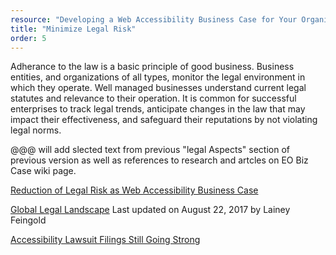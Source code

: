 ```yaml
---
resource: "Developing a Web Accessibility Business Case for Your Organization"
title: "Minimize Legal Risk"
order: 5
---
```


Adherance to the law is a basic principle of good business. Business entities, and organizations of all types, monitor the legal environment in which they operate. Well managed businesses understand current legal statutes and relevance to their operation. It is common for successful enterprises to track legal trends, anticipate changes in the law that may impact their effectiveness, and safeguard their reputations by not violating legal norms. 

@@@ will add slected text from previous "legal Aspects" section of previous version as well as references to research and artcles on EO Biz Case wiki page.

[Reduction of Legal Risk as Web Accessibility Business Case](http://www.karlgroves.com/2011/12/08/reduction-of-legal-risk-as-accessibility-business-case/)

[Global Legal Landscape](http://www.lflegal.com/2013/05/gaad-legal/) Last updated on August 22, 2017 by Lainey Feingold 

[Accessibility Lawsuit Filings Still Going Strong](https://www.adatitleiii.com/2017/08/website-accessibility-lawsuit-filings-still-going-strong/)
    
